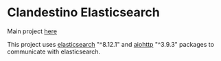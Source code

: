 # Clandestino Elasticsearch

Main project [here](https://github.com/CenturyBoys/clandestino)

This project uses [elasticsearch](https://pypi.org/project/elasticsearch/) "^8.12.1" and [aiohttp](https://pypi.org/project/aiohttp/) "^3.9.3" packages to communicate with elasticsearch.

